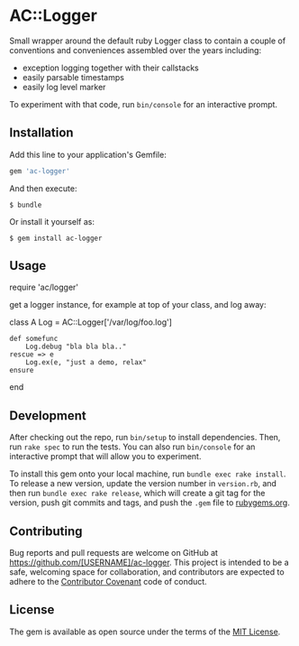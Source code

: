 # AC::Logger

Small wrapper around the default ruby Logger class to contain a couple of conventions and conveniences assembled over the years including:
 - exception logging together with their callstacks
 - easily parsable timestamps 
 - easily log level marker

To experiment with that code, run `bin/console` for an interactive prompt.

## Installation

Add this line to your application's Gemfile:

```ruby
gem 'ac-logger'
```

And then execute:

    $ bundle

Or install it yourself as:

    $ gem install ac-logger

## Usage

require 'ac/logger'

get a logger instance, for example at top of your class, and log away:

class A
    Log = AC::Logger['/var/log/foo.log']
    
    def somefunc
        Log.debug "bla bla bla.."
    rescue => e
        Log.ex(e, "just a demo, relax"
    ensure 
end

## Development

After checking out the repo, run `bin/setup` to install dependencies. Then, run `rake spec` to run the tests. You can also run `bin/console` for an interactive prompt that will allow you to experiment.

To install this gem onto your local machine, run `bundle exec rake install`. To release a new version, update the version number in `version.rb`, and then run `bundle exec rake release`, which will create a git tag for the version, push git commits and tags, and push the `.gem` file to [rubygems.org](https://rubygems.org).

## Contributing

Bug reports and pull requests are welcome on GitHub at https://github.com/[USERNAME]/ac-logger. This project is intended to be a safe, welcoming space for collaboration, and contributors are expected to adhere to the [Contributor Covenant](contributor-covenant.org) code of conduct.


## License

The gem is available as open source under the terms of the [MIT License](http://opensource.org/licenses/MIT).

